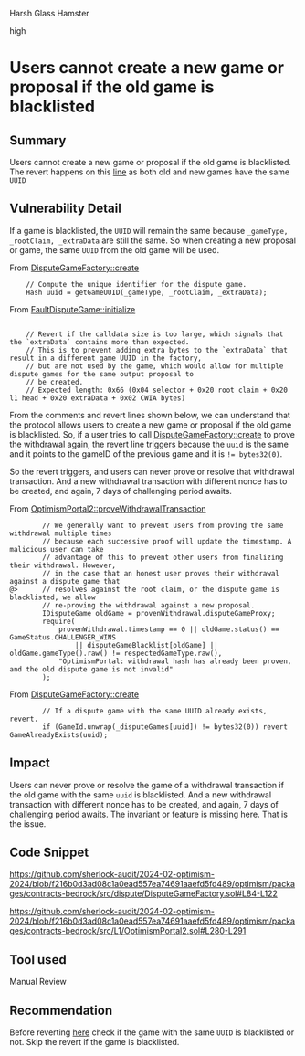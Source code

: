 Harsh Glass Hamster

high

# Users cannot create a new game or proposal if the old game is blacklisted

## Summary

Users cannot create a new game or proposal if the old game is blacklisted. The revert happens on this [line](https://github.com/sherlock-audit/2024-02-optimism-2024/blob/f216b0d3ad08c1a0ead557ea74691aaefd5fd489/optimism/packages/contracts-bedrock/src/dispute/DisputeGameFactory.sol#L113) as both old and new games have the same `UUID`

## Vulnerability Detail

If a game is blacklisted, the `UUID` will remain the same because `_gameType, _rootClaim, _extraData` are still the same. So when creating a new proposal or game, the same `UUID` from the old game will be used.




From [DisputeGameFactory::create](https://github.com/sherlock-audit/2024-02-optimism-2024/blob/f216b0d3ad08c1a0ead557ea74691aaefd5fd489/optimism/packages/contracts-bedrock/src/dispute/DisputeGameFactory.sol#L110)
```solidity
    // Compute the unique identifier for the dispute game.
    Hash uuid = getGameUUID(_gameType, _rootClaim, _extraData);
```

From [FaultDisputeGame::initialize](https://github.com/sherlock-audit/2024-02-optimism-2024/blob/f216b0d3ad08c1a0ead557ea74691aaefd5fd489/optimism/packages/contracts-bedrock/src/dispute/FaultDisputeGame.sol#L541-L545) 

```solidity

    // Revert if the calldata size is too large, which signals that the `extraData` contains more than expected.
    // This is to prevent adding extra bytes to the `extraData` that result in a different game UUID in the factory,
    // but are not used by the game, which would allow for multiple dispute games for the same output proposal to
    // be created.
    // Expected length: 0x66 (0x04 selector + 0x20 root claim + 0x20 l1 head + 0x20 extraData + 0x02 CWIA bytes)
```

From the comments and revert lines shown below, we can understand that the protocol allows users to create a new game or proposal if the old game is blacklisted. So, if a user tries to call [DisputeGameFactory::create](https://github.com/sherlock-audit/2024-02-optimism-2024/blob/f216b0d3ad08c1a0ead557ea74691aaefd5fd489/optimism/packages/contracts-bedrock/src/dispute/DisputeGameFactory.sol#L113) to prove the withdrawal again, the revert line triggers because the `uuid` is the same and it points to the gameID of the previous game and it is `!= bytes32(0)`. 

So the revert triggers, and users can never prove or resolve that withdrawal transaction. And a new withdrawal transaction with different nonce has to be created, and again, 7 days of challenging period awaits.  

From [OptimismPortal2::proveWithdrawalTransaction](https://github.com/sherlock-audit/2024-02-optimism-2024/blob/f216b0d3ad08c1a0ead557ea74691aaefd5fd489/optimism/packages/contracts-bedrock/src/L1/OptimismPortal2.sol#L280-L291)

```solidity
        // We generally want to prevent users from proving the same withdrawal multiple times
        // because each successive proof will update the timestamp. A malicious user can take
        // advantage of this to prevent other users from finalizing their withdrawal. However,
        // in the case that an honest user proves their withdrawal against a dispute game that
@>      // resolves against the root claim, or the dispute game is blacklisted, we allow
        // re-proving the withdrawal against a new proposal.
        IDisputeGame oldGame = provenWithdrawal.disputeGameProxy;
        require(
            provenWithdrawal.timestamp == 0 || oldGame.status() == GameStatus.CHALLENGER_WINS
                || disputeGameBlacklist[oldGame] || oldGame.gameType().raw() != respectedGameType.raw(),
            "OptimismPortal: withdrawal hash has already been proven, and the old dispute game is not invalid"
        );
```

From [DisputeGameFactory::create](https://github.com/sherlock-audit/2024-02-optimism-2024/blob/f216b0d3ad08c1a0ead557ea74691aaefd5fd489/optimism/packages/contracts-bedrock/src/dispute/DisputeGameFactory.sol#L113)

```solidity
        // If a dispute game with the same UUID already exists, revert.
        if (GameId.unwrap(_disputeGames[uuid]) != bytes32(0)) revert GameAlreadyExists(uuid); 
```




## Impact

Users can never prove or resolve the game of a withdrawal transaction if the old game with the same `uuid` is blacklisted. And a new withdrawal transaction with different nonce has to be created, and again, 7 days of challenging period awaits. The invariant or feature is missing here. That is the issue.

## Code Snippet

https://github.com/sherlock-audit/2024-02-optimism-2024/blob/f216b0d3ad08c1a0ead557ea74691aaefd5fd489/optimism/packages/contracts-bedrock/src/dispute/DisputeGameFactory.sol#L84-L122

https://github.com/sherlock-audit/2024-02-optimism-2024/blob/f216b0d3ad08c1a0ead557ea74691aaefd5fd489/optimism/packages/contracts-bedrock/src/L1/OptimismPortal2.sol#L280-L291

## Tool used

Manual Review

## Recommendation

Before reverting [here](https://github.com/sherlock-audit/2024-02-optimism-2024/blob/f216b0d3ad08c1a0ead557ea74691aaefd5fd489/optimism/packages/contracts-bedrock/src/dispute/DisputeGameFactory.sol#L113) check if the game with the same `UUID` is blacklisted or not. Skip the revert if the game is blacklisted.